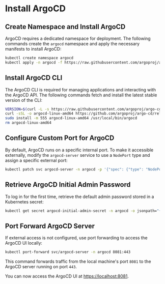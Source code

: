 # Install ArgoCD

## Create Namespace and Install ArgoCD

ArgoCD requires a dedicated namespace for deployment. The following commands create the `argocd` namespace and apply the necessary manifests to install ArgoCD:

```sh
kubectl create namespace argocd
kubectl apply -n argocd -f https://raw.githubusercontent.com/argoproj/argo-cd/stable/manifests/install.yaml
```

## Install ArgoCD CLI

The ArgoCD CLI is required for managing applications and interacting with the ArgoCD API. The following commands fetch and install the latest stable version of the CLI:

```sh
VERSION=$(curl -L -s https://raw.githubusercontent.com/argoproj/argo-cd/stable/VERSION)
curl -sSL -o argocd-linux-amd64 https://github.com/argoproj/argo-cd/releases/download/v$VERSION/argocd-linux-amd64
sudo install -m 555 argocd-linux-amd64 /usr/local/bin/argocd
rm argocd-linux-amd64
```

## Configure Custom Port for ArgoCD

By default, ArgoCD runs on a specific internal port. To make it accessible externally, modify the `argocd-server` service to use a `NodePort` type and assign a specific external port:

```sh
kubectl patch svc argocd-server -n argocd -p '{"spec": {"type": "NodePort", "ports": [{"port": 443, "targetPort": 443, "nodePort": 30005}]}}'
```

## Retrieve ArgoCD Initial Admin Password

To log in for the first time, retrieve the default admin password stored in a Kubernetes secret:

```sh
kubectl get secret argocd-initial-admin-secret -n argocd -o jsonpath="{.data.password}" | base64 -d
```

## Port Forward ArgoCD Server

If external access is not configured, use port forwarding to access the ArgoCD UI locally:

```sh
kubectl port-forward svc/argocd-server -n argocd 8081:443
```

This command forwards traffic from the local machine's port `8081` to the ArgoCD server running on port `443`.

You can now access the ArgoCD UI at [https://localhost:8081](https://localhost:8081).
